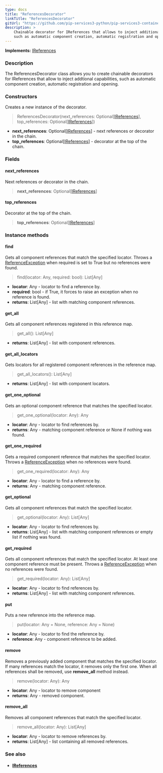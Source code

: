 ```yaml
---
type: docs
title: "ReferencesDecorator"
linkTitle: "ReferencesDecorator"
gitUrl: "https://github.com/pip-services3-python/pip-services3-container-python"
description: >
    Chainable decorator for IReferences that allows to inject additional capabilities
    such as automatic component creation, automatic registration and opening.
---
```


**Implements:** [IReferences](../../../commons/refer/ireferences)

### Description

The ReferencesDecorator class allows you to create chainable decorators for IReferences that allow to inject addtional capabilities, such as automatic component creation, automatic registration and opening.

### Constructors
Creates a new instance of the decorator.

> ReferencesDecorator(next_references: Optional[[IReferences](../../../commons/refer/ireferences)], top_references: Optional[[IReferences](../../../commons/refer/ireferences)])

- **next_references**: Optional[[IReferences](../../../commons/refer/ireferences)] - next references or decorator in the chain.
- **top_references**: Optional[[IReferences](../../../commons/refer/ireferences)] - decorator at the top of the chain.

### Fields

<span class="hide-title-link">

#### next_references
Next references or decorator in the chain.
> **next_references**: Optional[[IReferences](../../../commons/refer/ireferences)]

#### top_references
Decorator at the top of the chain.
> **top_references**: Optional[[IReferences](../../../commons/refer/ireferences)]

</span>


### Instance methods

#### find
Gets all component references that match the specified locator.
Throws a [ReferenceException](../../../commons/refer/reference_exception) when required is set to True but no references were found.

> find(locator: Any, required: bool): List[Any]
- **locator**: Any - locator to find a reference by.
- **required**: bool - if True, it forces to raise an exception when no reference is found.
- **returns**: List[Any] -  list with matching component references.

#### get_all
Gets all component references registered in this reference map.

> get_all(): List[Any]
- **returns**: List[Any] - list with component references.

#### get_all_locators
Gets locators for all registered component references in the reference map.

> get_all_locators(): List[Any]
- **returns**: List[Any] - list with component locators.

#### get_one_optional
Gets an optional component reference that matches the specified locator.

> get_one_optional(locator: Any): Any
- **locator**: Any - locator to find references by.
- **returns**: Any - matching component reference or None if nothing was found.


#### get_one_required
Gets a required component reference that matches the specified locator.
Throws a [ReferenceException](../../../commons/refer/reference_exception) when no references were found.

> get_one_required(locator: Any): Any
- **locator**: Any - locator to find a reference by.
- **returns**: Any - matching component reference.


#### get_optional
Gets all component references that match the specified locator.

> get_optional(locator: Any): List[Any]
- **locator**: Any - locator to find references by.
- **returns**: List[Any] - list with matching component references or empty list if nothing was found.


#### get_required
Gets all component references that match the specified locator.
At least one component reference must be present.
Throws a [ReferenceException](../../../commons/refer/reference_exception) when no references were found.

> get_required(locator: Any): List[Any]
- **locator**: Any - locator to find references by.
- **returns**: List[Any] - list with matching component references.


#### put
Puts a new reference into the reference map.

> put(locator: Any = None, reference: Any = None)
- **locator**: Any - locator to find the reference by.
- **reference**: Any - component reference to be added.


#### remove
Removes a previously added component that matches the specified locator.
If many references match the locator, it removes only the first one.
When all references shall be removed, use **remove_all** method instead.

> remove(locator: Any): Any
- **locator**: Any - locator to remove component
- **returns**: Any - removed component.


#### remove_all
Removes all component references that match the specified locator.

> remove_all(locator: Any): List[Any]
- **locator**: Any - locator to remove references by.
- **returns**: List[Any] - list containing all removed references.

### See also
- #### [IReferences](../../../commons/refer/ireferences)
